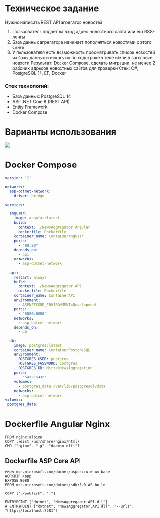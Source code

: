# Техническое задание

Нужно написать REST API агрегатор новостей
1. Пользователь подает на вход адрес новостного сайта или его RSS-ленты
2. База данных агрегатора начинает пополняться новостями с этого сайта
3. У пользователя есть возможность просматривать список новостей из базы данных и искать их по подстроке в теле и/или в заголовке новости
Результат: Docker Compose, сделать миграции, не менее 2 рабочих адресов новостных сайтов для проверки
Стек: C#, PostgreSQL 14, EF, Docker

### Стек технологий:
- База данных: PostgreSQL 14
- ASP .NET Core 8 (REST API)
- Entity Framework
- Docker Compose


# Варианты использования

![](https://www.planttext.com/api/plantuml/svg/XL9BRi903DtFATwoNQ1UWJEK0rGZcDA8aA0mNLHL9JvYHHUzGQ-G0Ya1IhY2VQFQar8LeOfDndv-VdwsqXnwc_d7Vco6lIX1bWwTYTszXq-HHTq7ZqwKkRQFqYGm1ZQpVGniksUxhkMVOWSjswGREsFRFir0xrJHZbzfBU-2SfvGeRdv9OBUQCaZWPUXNF7eZlQ1NV4uy3TuDlXN2eq6hkWWu8foAdW2QSz12vuf1W5NgizZdEXglAGAF1R6HW3fAMb79OAN2hUjLaFoWlOyuVdrPGioHQJfImiIbpL5oW8Ug9HlHLkSBIV4DUX3NAnvZh35NcREUNPvfefkVwP8CeCU0lKrT81Q4a8Xvq3TgN5vSznq0T7DTLt9LJzm_peiBvi82ZpYANqUhPmeX37rVjEp_SoBQRgaet_TDm00)


# Docker Compose

```yml
version: '1'

networks:
  asp-dotnet-network:
    driver: bridge

services:

  angular:
    image: angular:latest
    build:
      context: ./NewsAggregator.Angular
      dockerfile: Dockerfile
    container_name: ContainerAngular
    ports:
      - "80:80"
    depends_on:
      - api
    networks:
      - asp-dotnet-network
      
  api:
    restart: always
    build:
      context: ./NewsAggregator.API
      dockerfile: Dockerfile
    container_name: ContainerAPI
    environment:
      - ASPNETCORE_ENVIRONMENT=Development
    ports:
      - "8080:8080"
    networks:
      - asp-dotnet-network
    depends_on:
      - db

  db:
    image: postgres:latest
    container_name: ContainerPostgreSQL
    environment:
      POSTGRES_USER: postgres
      POSTGRES_PASSWORD: postgres
      POSTGRES_DB: MirtekNewsAggregation
    ports:
      - "5432:5432"
    volumes:
      - postgres_data:/var/lib/postgresql/data
    networks:
      - asp-dotnet-network
volumes:
 postgres_data:
```

# Dockerfile Angular Nginx

```
FROM nginx:alpine
COPY ./dist /usr/share/nginx/html/
CMD ["nginx", "-g", "daemon off;"]
```

## Dockerfile ASP Core API
```
FROM mcr.microsoft.com/dotnet/aspnet:8.0 AS base
WORKDIR /app
EXPOSE 8080
FROM mcr.microsoft.com/dotnet/sdk:8.0 AS build

COPY ["./publish", "."]

ENTRYPOINT ["dotnet", "NewsAggregator.API.dll"]
# ENTRYPOINT ["dotnet", "NewsAggregator.API.dll", "--urls", "http://localhost:7281"]
```


